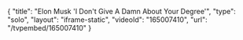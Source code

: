 {
    "title": "Elon Musk 'I Don't Give A Damn About Your Degree'",
    "type": "solo",
    "layout": "iframe-static",
    "videoId": "165007410",
    "url": "\/tvpembed\/165007410"
}